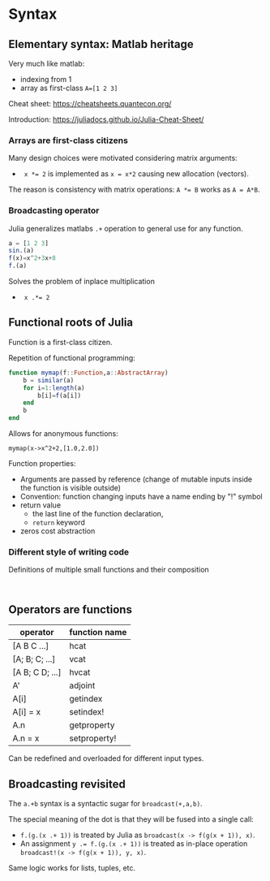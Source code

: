 # Syntax

## Elementary syntax: Matlab heritage
Very much like matlab:
- indexing from  1
- array as first-class ```A=[1 2 3]```

Cheat sheet: https://cheatsheets.quantecon.org/

Introduction: https://juliadocs.github.io/Julia-Cheat-Sheet/


### Arrays are first-class citizens

Many design choices were motivated considering matrix arguments:

- ``` x *= 2``` is implemented as ```x = x*2``` causing new allocation (vectors).

The reason is consistency with matrix operations: ```A *= B``` works as ```A = A*B```.

### Broadcasting operator

Julia generalizes matlabs ```.+``` operation to general use for any function. 
```julia
a = [1 2 3]
sin.(a)
f(x)=x^2+3x+8
f.(a)
```
Solves the problem of inplace multiplication
- ``` x .*= 2``` 



## Functional roots of Julia
Function is a first-class citizen.

Repetition of functional programming:
```julia 
function mymap(f::Function,a::AbstractArray)
    b = similar(a)
    for i=1:length(a)
        b[i]=f(a[i])
    end
    b
end
```

Allows for anonymous functions:
```
mymap(x->x^2+2,[1.0,2.0])
```

Function properties:
- Arguments are passed by reference (change of mutable inputs inside the function is visible outside)
- Convention: function changing inputs have a name ending by "!" symbol
- return value 
  -  the last line of the function declaration, 
  - ```return``` keyword
- zeros cost abstraction

### Different style of writing code

Definitions of multiple small functions and their composition
```


```


## Operators are functions

| operator | function name |
| --- | --- |
| [A B C ...]	| hcat |
| [A; B; C; ...]	|vcat|
| [A B; C D; ...]	|hvcat|
| A'|	adjoint|
| A[i]	|getindex|
| A[i] = x	|setindex!|
| A.n|	getproperty|
| A.n = x	|setproperty!|


Can be redefined and overloaded for different input types.

## Broadcasting revisited

The ```a.+b``` syntax is a syntactic sugar for ```broadcast(+,a,b)```.

The special meaning of the dot is that they will be fused into a single call:

- ```f.(g.(x .+ 1))``` is treated by Julia as ```broadcast(x -> f(g(x + 1)), x)```. 
- An assignment ```y .= f.(g.(x .+ 1))``` is treated as in-place operation ```broadcast!(x -> f(g(x + 1)), y, x)```.

Same logic works for lists, tuples, etc.
